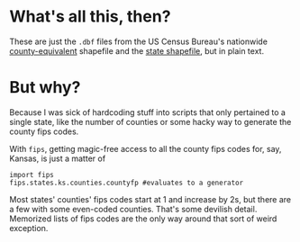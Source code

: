 # What's all this, then?

These are just the `.dbf` files from the US Census Bureau's nationwide [county-equivalent](https://www.census.gov/cgi-bin/geo/shapefiles/index.php?year=2018&layergroup=Counties+%28and+equivalent%29) shapefile and the [state shapefile](https://www.census.gov/cgi-bin/geo/shapefiles/index.php?year=2018&layergroup=States+%28and+equivalent%29), but in plain text.

# But why?

Because I was sick of hardcoding stuff into scripts that only pertained to a single state, like the number of counties or some hacky way to generate the county fips codes.

With `fips`, getting magic-free access to all the county fips codes for, say, Kansas, is just a matter of 

    import fips
    fips.states.ks.counties.countyfp #evaluates to a generator

Most states' counties' fips codes start at 1 and increase by 2s, but there are a few with some even-coded counties. That's some devilish detail. Memorized lists of fips codes are the only way around that sort of weird exception.
